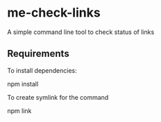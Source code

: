 # me-check-links
A simple command line tool to check status of links


<h2>Requirements</h2>
To install dependencies:

npm install

To create symlink for the command

npm link 
